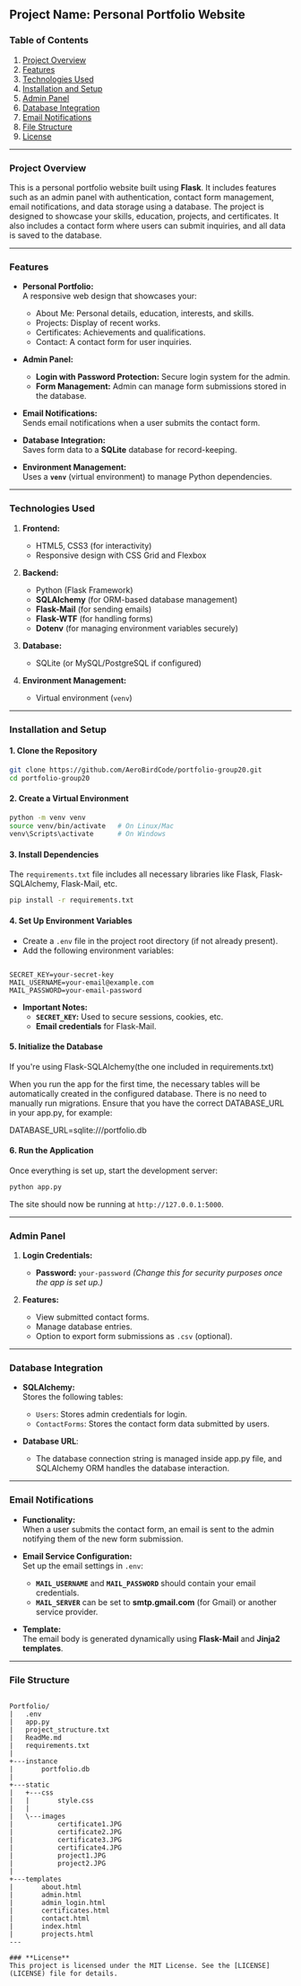
## **Project Name: Personal Portfolio Website**

### **Table of Contents**
1. [Project Overview](#project-overview)
2. [Features](#features)
3. [Technologies Used](#technologies-used)
4. [Installation and Setup](#installation-and-setup)
5. [Admin Panel](#admin-panel)
6. [Database Integration](#database-integration)
7. [Email Notifications](#email-notifications)
8. [File Structure](#file-structure)
9. [License](#license)

---

### **Project Overview**
This is a personal portfolio website built using **Flask**. It includes features such as an admin panel with authentication, contact form management, email notifications, and data storage using a database. The project is designed to showcase your skills, education, projects, and certificates. It also includes a contact form where users can submit inquiries, and all data is saved to the database.

---

### **Features**
- **Personal Portfolio:**  
  A responsive web design that showcases your:
  - About Me: Personal details, education, interests, and skills.
  - Projects: Display of recent works.
  - Certificates: Achievements and qualifications.
  - Contact: A contact form for user inquiries.

- **Admin Panel:**
  - **Login with Password Protection:** Secure login system for the admin.
  - **Form Management:** Admin can manage form submissions stored in the database.

- **Email Notifications:**  
  Sends email notifications when a user submits the contact form.

- **Database Integration:**  
  Saves form data to a **SQLite** database for record-keeping.

- **Environment Management:**  
  Uses a **`venv`** (virtual environment) to manage Python dependencies.

---

### **Technologies Used**
1. **Frontend:**
   - HTML5, CSS3 (for interactivity)
   - Responsive design with CSS Grid and Flexbox

2. **Backend:**
   - Python (Flask Framework)
   - **SQLAlchemy** (for ORM-based database management)
   - **Flask-Mail** (for sending emails)
   - **Flask-WTF** (for handling forms)
   - **Dotenv** (for managing environment variables securely)

3. **Database:**
   - SQLite (or MySQL/PostgreSQL if configured)

4. **Environment Management:**
   - Virtual environment (`venv`)

---

### **Installation and Setup**

#### **1. Clone the Repository**
```bash
git clone https://github.com/AeroBirdCode/portfolio-group20.git
cd portfolio-group20
```

#### **2. Create a Virtual Environment**
```bash
python -m venv venv
source venv/bin/activate   # On Linux/Mac
venv\Scripts\activate      # On Windows
```

#### **3. Install Dependencies**
The `requirements.txt` file includes all necessary libraries like Flask, Flask-SQLAlchemy, Flask-Mail, etc.

```bash
pip install -r requirements.txt
```

#### **4. Set Up Environment Variables**
- Create a `.env` file in the project root directory (if not already present).
- Add the following environment variables:

```plaintext

SECRET_KEY=your-secret-key
MAIL_USERNAME=your-email@example.com
MAIL_PASSWORD=your-email-password

```

- **Important Notes:**
  - **`SECRET_KEY`:** Used to secure sessions, cookies, etc.
  - **Email credentials** for Flask-Mail.

#### **5. Initialize the Database**

If you're using Flask-SQLAlchemy(the one included in requirements.txt)

When you run the app for the first time, the necessary tables will be automatically created in the configured database. There is no need to manually run migrations.
Ensure that you have the correct DATABASE_URL in your app.py, for example:

DATABASE_URL=sqlite:///portfolio.db


#### **6. Run the Application**
Once everything is set up, start the development server:

```bash
python app.py
```
The site should now be running at `http://127.0.0.1:5000`.

---

### **Admin Panel**
1. **Login Credentials:**
   - **Password:** `your-password` _(Change this for security purposes once the app is set up.)_

2. **Features:**
   - View submitted contact forms.
   - Manage database entries.
   - Option to export form submissions as `.csv` (optional).

---

### **Database Integration**
- **SQLAlchemy:**  
  Stores the following tables:
  - `Users`: Stores admin credentials for login.
  - `ContactForms`: Stores the contact form data submitted by users.

- **Database URL**:
  - The database connection string is managed inside app.py file, and SQLAlchemy ORM handles the database interaction.

---

### **Email Notifications**
- **Functionality:**  
  When a user submits the contact form, an email is sent to the admin notifying them of the new form submission.

- **Email Service Configuration:**  
  Set up the email settings in `.env`:
  - **`MAIL_USERNAME`** and **`MAIL_PASSWORD`** should contain your email credentials.
  - **`MAIL_SERVER`** can be set to **smtp.gmail.com** (for Gmail) or another service provider.

- **Template:**  
  The email body is generated dynamically using **Flask-Mail** and **Jinja2 templates**.

---

### **File Structure**
```

Portfolio/
|   .env
|   app.py
|   project_structure.txt
|   ReadMe.md
|   requirements.txt
|
+---instance
|       portfolio.db
|
+---static
|   +---css
|   |       style.css
|   |
|   \---images
|           certificate1.JPG
|           certificate2.JPG
|           certificate3.JPG
|           certificate4.JPG
|           project1.JPG
|           project2.JPG
|
+---templates
|       about.html
|       admin.html
|       admin_login.html
|       certificates.html
|       contact.html
|       index.html
|       projects.html
---

### **License**
This project is licensed under the MIT License. See the [LICENSE](LICENSE) file for details.

